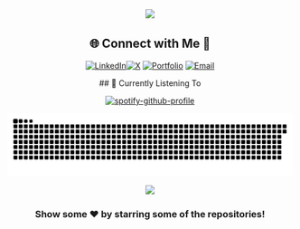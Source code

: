 <div align="center">
<picture>
  <source
    srcset="https://github-readme-stats.vercel.app/api?username=0xJosep&show_icons=true&theme=dark"
    media="(prefers-color-scheme: dark)"
  />
  <source
    srcset="https://github-readme-stats.vercel.app/api?username=0xJosep&show_icons=true"
    media="(prefers-color-scheme: light), (prefers-color-scheme: no-preference)"
  />
  <img src="https://github-readme-stats.vercel.app/api?username=0xJosep&show_icons=true" />
</picture>
</div>

<!-- Social connections -->
<div align="center">

## 🌐 Connect with Me 🍬
[![LinkedIn](https://img.shields.io/badge/LinkedIn-%230077B5.svg?logo=linkedin&logoColor=white)](https://linkedin.com/in/youssefboukhriss)[![X](https://img.shields.io/badge/X-black.svg?logo=X&logoColor=white)](https://x.com/0xJosep) [![Portfolio](https://img.shields.io/badge/-Portfolio-000000?style=for-the-badge&logo=notion&logoColor=white)](https://0xjosep.com) [![Email](https://img.shields.io/badge/-Email-D14836?style=for-the-badge&logo=gmail&logoColor=white)](mailto:boukhrissysf@gmail.com)

</div>

<!-- Current Activity -->
<div align="center">
## 🎵 Currently Listening To

[![spotify-github-profile](https://spotify-github-profile.kittinanx.com/api/view?uid=kimczj&cover_image=true&theme=default&show_offline=false&background_color=121212&interchange=true&bar_color=53b14f&bar_color_cover=false)](https://spotify.com/user/kimczj)

</div>

<div align="center">
  
![Snake gif](https://github.com/0xJosep/0xJosep/blob/output/github-snake-dark.svg)

</div>

<div align="center">

  [![](https://visitcount.itsvg.in/api?id=0xJosep&icon=10&color=6)](https://visitcount.itsvg.in)

</div>

<!-- Footer -->
<div align="center">
  
### Show some ❤️ by starring some of the repositories!

</div>




